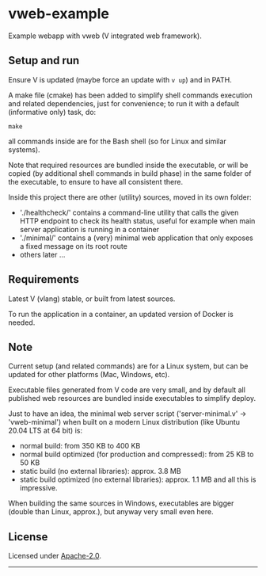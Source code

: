 # vweb-example

Example webapp with vweb (V integrated web framework).


## Setup and run

Ensure V is updated (maybe force an update with `v up`) and in PATH.

A make file (cmake) has been added to simplify shell commands execution and related dependencies, 
just for convenience; to run it with a default (informative only) task, do:
```
make
```
all commands inside are for the Bash shell (so for Linux and similar systems).

Note that required resources are bundled inside the executable, 
or will be copied (by additional shell commands in build phase) in the same folder of the executable, 
to ensure to have all consistent there.

Inside this project there are other (utility) sources, moved in its own folder:
- './healthcheck/' contains a command-line utility that calls the given HTTP endpoint 
  to check its health status, useful for example when main server application is running in a container
- './minimal/' contains a (very) minimal web application that only exposes 
  a fixed message on its root route
- others later ...


## Requirements

Latest V (vlang) stable, or built from latest sources.

To run the application in a container, an updated version of Docker is needed.


## Note

Current setup (and related commands) are for a Linux system, 
but can be updated for other platforms (Mac, Windows, etc).

Executable files generated from V code are very small, 
and by default all published web resources are bundled inside executables 
to simplify deploy.

Just to have an idea, the minimal web server script ('server-minimal.v' -> 'vweb-minimal') 
when built on a modern Linux distribution (like Ubuntu 20.04 LTS at 64 bit) is:
- normal build: from 350 KB to 400 KB
- normal build optimized (for production and compressed): from 25 KB to 50 KB
- static build (no external libraries): approx. 3.8 MB
- static build optimized (no external libraries): approx. 1.1 MB
and all this is impressive.

When building the same sources in Windows, executables are bigger 
(double than Linux, approx.), but anyway very small even here.


## License

Licensed under [Apache-2.0](./LICENSE).

----

